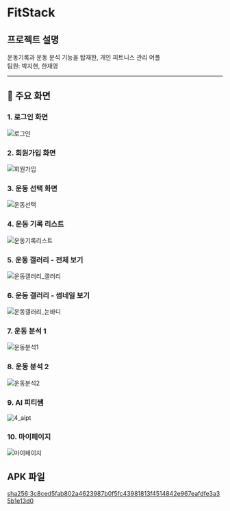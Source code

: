 # FitStack

## 프로젝트 설명
운동기록과 운동 분석 기능을 탑재한, 개인 피트니스 관리 어플  
팀원: 박지현, 한재영

---

## 📱 주요 화면

### 1. 로그인 화면  
![로그인](https://github.com/user-attachments/assets/c556217d-5edd-4158-bb6f-4f37d9df7423)

### 2. 회원가입 화면  
![회원가입](https://github.com/user-attachments/assets/3b176f31-06a1-4bca-b5b3-79012156d559)

### 3. 운동 선택 화면  
![운동선택](https://github.com/user-attachments/assets/8f7e2ed0-217f-400f-b883-a20a78226977)

### 4. 운동 기록 리스트  
![운동기록리스트](https://github.com/user-attachments/assets/3199244b-db5e-4271-a078-75d92cacdf78)

### 5. 운동 갤러리 - 전체 보기  
![운동갤러리_갤러리](https://github.com/user-attachments/assets/a3e20445-d175-434b-8a21-ba14eb4d14c7)

### 6. 운동 갤러리 - 썸네일 보기  
![운동갤러리_눈바디](https://github.com/user-attachments/assets/971b5ab3-e801-4168-8613-ab21e85cbac0)

### 7. 운동 분석 1  
![운동분석1](https://github.com/user-attachments/assets/24df43b8-be2a-427e-b999-119b6517229b)

### 8. 운동 분석 2  
![운동분석2](https://github.com/user-attachments/assets/c077b9b2-80b8-4ffe-af86-f4bacf70f7cd)

### 9. AI 피티쌤  
![4_aipt](https://github.com/user-attachments/assets/cb7423be-0359-468e-a7e2-4c505e7a0f34)

### 10. 마이페이지  
![마이페이지](https://github.com/user-attachments/assets/cb3f3452-f4e9-448f-9e1f-474903a76322)


## APK 파일
[sha256:3c8ced5fab802a4623987b0f5fc43981813f4514842e967eafdfe3a35b1e13d0](https://github.com/jiyeon513/my-workout-app/releases/tag/v1.0.0)
